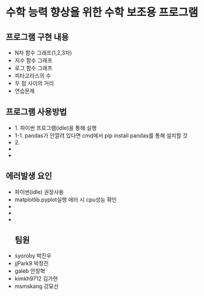 <html> 
    <body>
        <h1>수학 능력 향상을 위한 수학 보조용 프로그램</h1>
        <h2>프로그램 구현 내용</h2>
		<ul>
		<li>N차 함수 그래프(1,2,3차)</li>
		<li>지수 함수 그래프</li>
		<li>로그 함수 그래프</li>
		<li>피타고라스의 수</li>
		<li>두 점 사이의 거리</li>
		<li>연습문제</li>
		</ul>
		<h2>프로그램 사용방법</h2>
        <ul>
		<li>1. 파이썬 프로그램(idle)을 통해 실행</li>
		<li>1-1. pandas가 안깔려 있다면 cmd에서 pip install pandas를 통해 설치할 것</li>
		<li>2. </li>
		<li></li>
		<li></li>
		</ul>
		<h2>에러발생 요인</h2>
        <ul>
		<li>파이썬(idle) 권장사용</li>
		<li>matplotlib.pyplot실행 에러 시 cpu성능 확인</li>
		<li></li>
		<li></li>
		<li></li>
		<h2>팀원</h2>
		</ul>
        <ul>
		<li>syoroby 박진우</li>
		<li>jjPark9 박정진</li>
		<li>galeb 안창혁</li>
		<li>kimkh9712 김가현</li>
		<li>msmskang 강묘선</li>
		</ul>
    </body>
</html>

